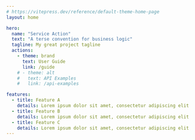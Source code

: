 ```yaml
---
# https://vitepress.dev/reference/default-theme-home-page
layout: home

hero:
  name: "Service Action"
  text: "A terse convention for business logic"
  tagline: My great project tagline
  actions:
    - theme: brand
      text: User Guide
      link: /guide
    # - theme: alt
    #   text: API Examples
    #   link: /api-examples

features:
  - title: Feature A
    details: Lorem ipsum dolor sit amet, consectetur adipiscing elit
  - title: Feature B
    details: Lorem ipsum dolor sit amet, consectetur adipiscing elit
  - title: Feature C
    details: Lorem ipsum dolor sit amet, consectetur adipiscing elit
---
```


